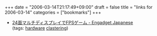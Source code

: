 +++
date = "2006-03-14T21:17:49+09:00"
draft = false
title = "links for 2006-03-14"
categories = ["bookmarks"]
+++

<ul>
	<li>
		<div><a href="http://japanese.engadget.com/2006/03/13/24-monitor-wall/">24面マルチディスプレイでFPSゲーム - Engadget Japanese</a></div>
		<div>(tags: <a href="http://del.icio.us/nobu666/hardware">hardware</a> <a href="http://del.icio.us/nobu666/clastering">clastering</a>)</div>
	</li>
</ul>
